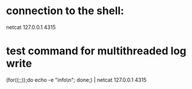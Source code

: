 # connection to the shell:
netcat 127.0.0.1 4315
# test command for multithreaded log write
(for((;;));do echo -e "info\n"; done;) | netcat 127.0.0.1 4315